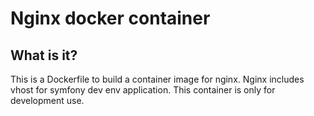 # Nginx docker container

## What is it?

This is a Dockerfile to build a container image for nginx. Nginx includes vhost for symfony dev env application. This container is only for development use.